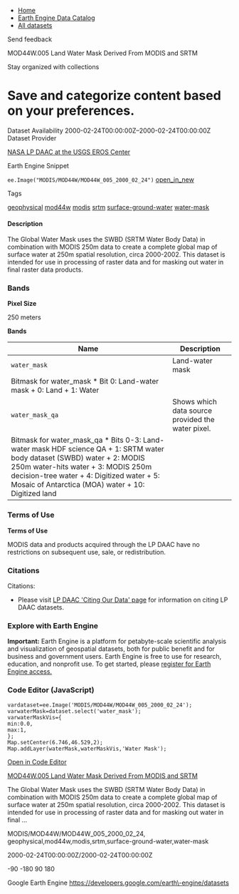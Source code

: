 



* [Home](https://developers.google.com/)
* [Earth Engine Data Catalog](https://developers.google.com/earth-engine/datasets)
* [All datasets](https://developers.google.com/earth-engine/datasets/catalog)





 
 
 Send feedback
 
 

MOD44W.005 Land Water Mask Derived From MODIS and SRTM


 
 Stay organized with collections
 

 
 Save and categorize content based on your preferences.
========================================================================================================================================================








Dataset Availability
2000\-02\-24T00:00:00Z–2000\-02\-24T00:00:00Z
Dataset Provider


[NASA LP DAAC at the USGS EROS Center](https://lpdaac.usgs.gov/dataset_discovery/modis/modis_products_table)



Earth Engine Snippet


`ee.Image("MODIS/MOD44W/MOD44W_005_2000_02_24")` 
[open\_in\_new](https://code.earthengine.google.com/?scriptPath=Examples:Datasets/MODIS/MODIS_MOD44W_MOD44W_005_2000_02_24)





Tags


[geophysical](/earth-engine/datasets/tags/geophysical)
[mod44w](/earth-engine/datasets/tags/mod44w)
[modis](/earth-engine/datasets/tags/modis)
[srtm](/earth-engine/datasets/tags/srtm)
[surface\-ground\-water](/earth-engine/datasets/tags/surface-ground-water)
[water\-mask](/earth-engine/datasets/tags/water-mask)








#### Description



The Global Water Mask uses the SWBD (SRTM Water Body
Data) in combination with MODIS 250m data to create a complete
global map of surface water at 250m spatial resolution, circa 2000\-2002\. This
dataset is intended for use in processing of raster data and for
masking out water in final raster data products.





### Bands



**Pixel Size**
  
250 meters



**Bands**




| Name | Description |
| --- | --- |
| `water_mask` | Land\-water mask |
| Bitmask for water\_mask * Bit 0: Land\-water mask 	+ 0: Land 	+ 1: Water | | | | | | | | | | | | | | | | | | | | | | | | | | | | | | | | | | | | | | | | | | | | | | | | | | | | | | | | | | | | | | | | | | | | | | | | | | | | | | | | | | | | | | | | | | | | | | | | | | | |
| `water_mask_qa` | Shows which data source provided the water pixel. |
| Bitmask for water\_mask\_qa * Bits 0\-3: Land\-water mask HDF science QA 	+ 1: SRTM water body dataset (SWBD) water 	+ 2: MODIS 250m water\-hits water 	+ 3: MODIS 250m decision\-tree water 	+ 4: Digitized water 	+ 5: Mosaic of Antarctica (MOA) water 	+ 10: Digitized land | | | | | | | | | | | | | | | | | | | | | | | | | | | | | | | | | | | | | | | | | | | | | | | | | | | | | | | | | | | | | | | | | | | | | | | | | | | | | | | | | | | | | | | | | | | | | | | | | | | |




### Terms of Use


**Terms of Use**


MODIS data and products acquired through the LP DAAC
have no restrictions on subsequent use, sale, or redistribution.




### Citations



Citations:
* Please visit [LP DAAC 'Citing Our Data' page](https://lpdaac.usgs.gov/citing_our_data)
for information on citing LP DAAC datasets.





### Explore with Earth Engine


**Important:** 
 Earth Engine is a platform for petabyte\-scale scientific analysis and visualization of
 geospatial datasets, both for public benefit and for business and government users.
 Earth Engine is free to use for research, education, and nonprofit use. To get started, please
 [register for Earth Engine access.](https://console.cloud.google.com/earth-engine)



### Code Editor (JavaScript)



```
vardataset=ee.Image('MODIS/MOD44W/MOD44W_005_2000_02_24');
varwaterMask=dataset.select('water_mask');
varwaterMaskVis={
min:0.0,
max:1,
};
Map.setCenter(6.746,46.529,2);
Map.addLayer(waterMask,waterMaskVis,'Water Mask');
```



[Open in Code Editor](https://code.earthengine.google.com/?scriptPath=Examples:Datasets/MODIS/MODIS_MOD44W_MOD44W_005_2000_02_24)


[MOD44W.005 Land Water Mask Derived From MODIS and SRTM](/earth-engine/datasets/catalog/MODIS_MOD44W_MOD44W_005_2000_02_24)

The Global Water Mask uses the SWBD (SRTM Water Body Data) in combination with MODIS 250m data to create a complete global map of surface water at 250m spatial resolution, circa 2000\-2002\. This dataset is intended for use in processing of raster data and for masking out water in final …

 MODIS/MOD44W/MOD44W\_005\_2000\_02\_24,
 geophysical,mod44w,modis,srtm,surface\-ground\-water,water\-mask

2000\-02\-24T00:00:00Z/2000\-02\-24T00:00:00Z



 \-90 \-180 90 180
 



Google Earth Engine
https://developers.google.com/earth\-engine/datasets








